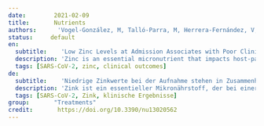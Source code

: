```yaml
---
date:        2021-02-09
title:       Nutrients
authors:      'Vogel-González, M, Talló-Parra, M, Herrera-Fernández, V,et al.'
status:     default
en:
  subtitle:    'Low Zinc Levels at Admission Associates with Poor Clinical Outcomes in SARS-CoV-2 Infection'
  description: 'Zinc is an essential micronutrient that impacts host-pathogen interplay at infection. Zinc balances immune responses, and also has a proven direct antiviral action against some viruses. Importantly, zinc deficiency (ZD) is a common condition in elderly and individuals with chronic diseases, two groups with an increased risk for severe severe coronavirus disease 2019 (COVID-19) outcomes. We hypothesize that serum zinc content (SZC) influences COVID-19 disease progression, and thus might represent a useful biomarker. We ran an observational cohort study with 249 COVID-19 patients admitted in Hospital del Mar. We have studied COVID-19 severity and progression attending to SZC at admission. In parallel, we have studied severe acute respiratory syndrome coronavirus 2 (SARS-CoV2) replication in the Vero E6 cell line modifying zinc concentrations. Our study demonstrates a correlation between serum zinc levels and COVID-19 outcome. Serum zinc levels lower than 50 µg/dL at admission correlated with worse clinical presentation, longer time to reach stability, and higher mortality. Our in vitro results indicate that low zinc levels favor viral expansion in SARS-CoV-2 infected cells. Low SZC is a risk factor that determines COVID-19 outcome. We encourage performing randomized clinical trials to study zinc supplementation as potential prophylaxis and treatment with people at risk of zinc deficiency.'
  tags: [SARS-CoV-2, zinc, clinical outcomes]
de: 
  subtitle:    'Niedrige Zinkwerte bei der Aufnahme stehen in Zusammenhang mit schlechten klinischen Ergebnissen bei SARS-CoV-2-Infektion'
  description: 'Zink ist ein essentieller Mikronährstoff, der bei einer Infektion das Zusammenspiel von Wirt und Erreger beeinflusst. Zink gleicht die Immunreaktionen aus und hat auch eine nachgewiesene direkte antivirale Wirkung gegen einige Viren. Wichtig ist, dass Zinkmangel (ZD) bei älteren Menschen und Personen mit chronischen Krankheiten, zwei Gruppen mit einem erhöhten Risiko für schwere Coronavirus-Erkrankungen 2019 (COVID-19), häufig vorkommt. Wir stellen die Hypothese auf, dass der Zinkgehalt im Serum (SZC) das Fortschreiten der COVID-19-Erkrankung beeinflusst und somit ein nützlicher Biomarker sein könnte. Wir haben eine beobachtende Kohortenstudie mit 249 COVID-19-Patienten des Hospital del Mar durchgeführt und den Schweregrad und die Progression von COVID-19 in Abhängigkeit von der SZC bei der Aufnahme untersucht. Parallel dazu analysierten wir die Replikation des schweren akuten respiratorischen Syndroms Coronavirus 2 (SARS-CoV2) in der Vero E6-Zelllinie in Abhängigkeit von der Zinkkonzentration. Unsere Studie zeigt eine Korrelation zwischen dem Zinkgehalt im Serum und dem Verlauf von COVID-19. Serumzinkwerte von weniger als 50 µg/dL bei der Aufnahme korrelierten mit einer schlechteren klinischen Präsentation, einer längeren Zeit bis zum Erreichen der Stabilität und einer höheren Sterblichkeit. Unsere In-vitro-Ergebnisse deuten darauf hin, dass niedrige Zinkspiegel die virale Expansion in mit SARS-CoV-2 infizierten Zellen begünstigen. Ein niedriger SZC-Wert ist ein Risikofaktor, der das Ergebnis von COVID-19 bestimmt. Wir regen an, randomisierte klinische Studien durchzuführen, um eine Zinksupplementierung als potenzielle Prophylaxe und Behandlung bei Menschen mit einem Risiko für Zinkmangel zu untersuchen.'
  tags: [SARS-CoV-2, Zink, klinische Ergebnisse]
group:       "Treatments"
credit:       https://doi.org/10.3390/nu13020562
---
```

<object data="{{ page.link }}" style='height:calc(100vh - 400px); width: 100%' type='application/pdf'></object>